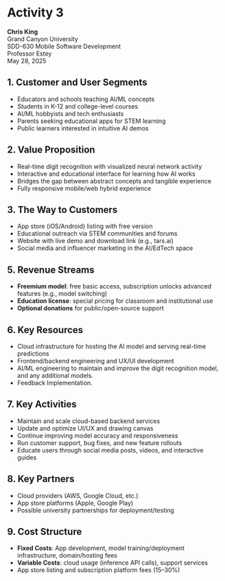 # Activity 3  
**Chris King**  
Grand Canyon University  
SDD-630 Mobile Software Development  
Professor Estey  
May 28, 2025

## 1. Customer and User Segments  
- Educators and schools teaching AI/ML concepts  
- Students in K-12 and college-level courses  
- AI/ML hobbyists and tech enthusiasts  
- Parents seeking educational apps for STEM learning  
- Public learners interested in intuitive AI demos  

## 2. Value Proposition  
- Real-time digit recognition with visualized neural network activity  
- Interactive and educational interface for learning how AI works  
- Bridges the gap between abstract concepts and tangible experience  
- Fully responsive mobile/web hybrid experience

## 3. The Way to Customers  
- App store (iOS/Android) listing with free version  
- Educational outreach via STEM communities and forums  
- Website with live demo and download link (e.g., tars.ai)  
- Social media and influencer marketing in the AI/EdTech space

## 5. Revenue Streams  
- **Freemium model**: free basic access, subscription unlocks advanced features (e.g., model switching)    
- **Education license**: special pricing for classroom and institutional use  
- **Optional donations** for public/open-source support  

## 6. Key Resources  
- Cloud infrastructure for hosting the AI model and serving real-time predictions  
- Frontend/backend engineering and UX/UI development  
- AI/ML engineering to maintain and improve the digit recognition model, and any additional models.  
- Feedback Implementation.

## 7. Key Activities  
- Maintain and scale cloud-based backend services  
- Update and optimize UI/UX and drawing canvas  
- Continue improving model accuracy and responsiveness  
- Run customer support, bug fixes, and new feature rollouts  
- Educate users through social media posts, videos, and interactive guides

## 8. Key Partners  
- Cloud providers (AWS, Google Cloud, etc.)  
- App store platforms (Apple, Google Play)    
- Possible university partnerships for deployment/testing  

## 9. Cost Structure  
- **Fixed Costs**: App development, model training/deployment infrastructure, domain/hosting fees  
- **Variable Costs**: cloud usage (inference API calls), support services  
- App store listing and subscription platform fees (15–30%)  